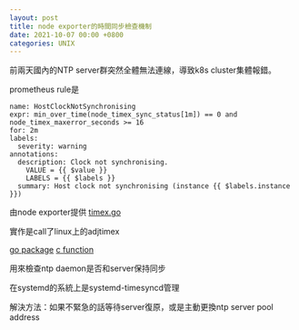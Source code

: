 ```yaml
---
layout: post
title: node exporter的時間同步檢查機制
date: 2021-10-07 00:00 +0800
categories: UNIX
---
```


前兩天國內的NTP server群突然全體無法連線，導致k8s cluster集體報錯。

prometheus rule是

```
name: HostClockNotSynchronising
expr: min_over_time(node_timex_sync_status[1m]) == 0 and node_timex_maxerror_seconds >= 16
for: 2m
labels:
  severity: warning
annotations:
  description: Clock not synchronising.
    VALUE = {{ $value }}
    LABELS = {{ $labels }}
  summary: Host clock not synchronising (instance {{ $labels.instance }})
```

由node exporter提供 [timex.go](https://github.com/prometheus/node_exporter/blob/master/collector/timex.go)

實作是call了linux上的adjtimex

[go package](https://pkg.go.dev/golang.org/x/sys/unix#Adjtimex)
[c function](https://man7.org/linux/man-pages/man2/adjtimex.2.html)

用來檢查ntp daemon是否和server保持同步

在systemd的系統上是systemd-timesyncd管理

解決方法：如果不緊急的話等待server復原，或是主動更換ntp server pool address
